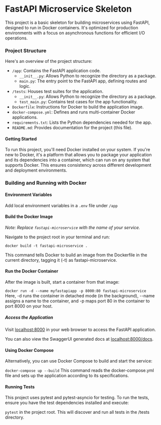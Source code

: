 # FastAPI Microservice Skeleton

This project is a basic skeleton for building microservices using FastAPI, designed to run in Docker containers. It's optimized for production environments with a focus on asynchronous functions for efficient I/O operations.

### Project Structure

Here's an overview of the project structure:

- `/app`: Contains the FastAPI application code.
  - `__init__.py`: Allows Python to recognize the directory as a package.
  - `main.py`: The entry point to the FastAPI app, defining routes and logic.
- `/tests`: Houses test suites for the application.
  - `__init__.py`: Allows Python to recognize the directory as a package.
  - `test_main.py`: Contains test cases for the app functionality.
- `Dockerfile`: Instructions for Docker to build the application image.
- `docker-compose.yml`: Defines and runs multi-container Docker applications.
- `requirements.txt`: Lists the Python dependencies needed for the app.
- `README.md`: Provides documentation for the project (this file).

#### Getting Started

To run this project, you'll need Docker installed on your system. If you're new to Docker, it's a platform that allows you to package your application and its dependencies into a container, which can run on any system that supports Docker. This ensures consistency across different development and deployment environments.

### Building and Running with Docker

#### Environment Variables

Add local environment variables in a `.env` file under `/app`

#### Build the Docker Image

_Note: Replace `fastapi-microservice` with the name of your service._

Navigate to the project root in your terminal and run:

`docker build -t fastapi-microservice .`

This command tells Docker to build an image from the Dockerfile in the current directory, tagging it (-t) as fastapi-microservice.

#### Run the Docker Container

After the image is built, start a container from that image:

`docker run -d --name myfastapiapp -p 8000:80 fastapi-microservice`
Here, -d runs the container in detached mode (in the background), --name assigns a name to the container, and -p maps port 80 in the container to port 8000 on your host.

##### Access the Application

Visit [localhost:8000](http://localhost:8000) in your web browser to access the FastAPI application.

You can also view the SwaggerUI generated docs at [localhost:8000/docs](http://localhost:8000/docs).

#### Using Docker Compose

Alternatively, you can use Docker Compose to build and start the service:

`docker-compose up --build`
This command reads the docker-compose.yml file and sets up the application according to its specifications.

#### Running Tests

This project uses pytest and pytest-asyncio for testing. To run the tests, ensure you have the test dependencies installed and execute:

`pytest` in the project root. This will discover and run all tests in the /tests directory.
